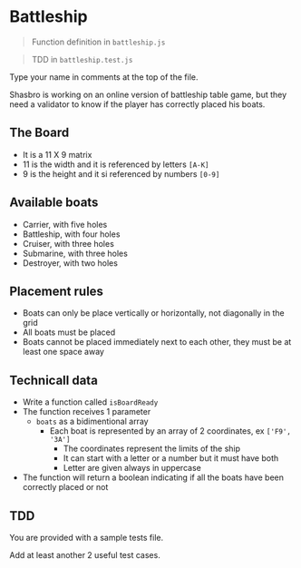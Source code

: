 # Battleship

>Function definition in `battleship.js`

>TDD in `battleship.test.js`

Type your name in comments at the top of the file.


Shasbro is working on an online version of battleship table game, but they need a validator to know if the player has correctly placed his boats.

## The Board
* It is a 11 X 9 matrix
* 11 is the width and it is referenced by letters `[A-K]`
* 9 is the height and it si referenced by numbers `[0-9]`

## Available boats
* Carrier, with five holes
* Battleship, with four holes
* Cruiser, with three holes
* Submarine, with three holes
* Destroyer, with two holes

## Placement rules
* Boats can only be place vertically or horizontally, not diagonally in the grid
* All boats must be placed
* Boats cannot be placed immediately next to each other, they must be at least one space away


## Technicall data
* Write a function called `isBoardReady`
* The function receives 1 parameter
  * `boats` as a bidimentional array
    * Each boat is represented by an array of 2 coordinates, ex `['F9', '3A']`
      * The coordinates represent the limits of the ship
      * It can start with a letter or a number but it must have both
      * Letter are given always in uppercase
* The function will return a boolean indicating if all the boats have been correctly placed or not


## TDD

You are provided with a sample tests file.

Add at least another 2 useful test cases.